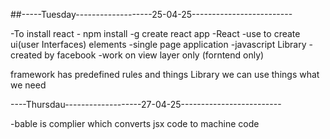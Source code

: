 ##-----Tuesday-------------------25-04-25-------------------------

-To install react - npm install -g create react app
-React 
-use to create ui(user Interfaces) elements
-single page application
-javascript Library
-created by facebook
-work on view layer only (forntend only)

framework has predefined rules and things
Library we can use things what we need 


----Thursdau-------------------27-04-25-------------------------

-bable is complier which converts jsx code to machine code

